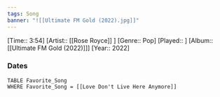 ```yaml
---
tags: Song  
banner: "![[Ultimate FM Gold (2022).jpg]]"
---
```

[Time:: 3:54]
[Artist:: [[Rose Royce]] ]
[Genre:: Pop]
[Played:: ]
[Album:: [[Ultimate FM Gold (2022)]]]
[Year:: 2022]
### Dates
````dataview
TABLE Favorite_Song
WHERE Favorite_Song = [[Love Don't Live Here Anymore]]
````